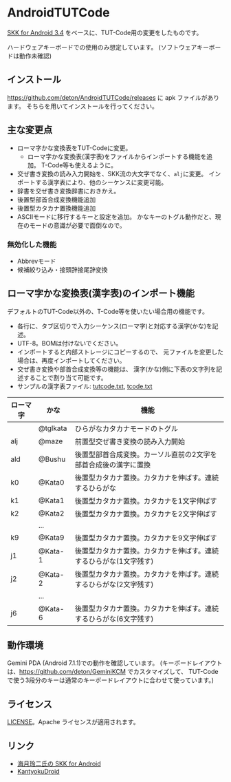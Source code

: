 AndroidTUTCode
==============

[SKK for Android 3.4](http://ray-mizuki.la.coocan.jp/software/skk_jp.html)
をベースに、TUT-Code用の変更をしたものです。

ハードウェアキーボードでの使用のみ想定しています。
(ソフトウェアキーボードは動作未確認)

## インストール

https://github.com/deton/AndroidTUTCode/releases に apk ファイルがあります。
そちらを用いてインストールを行ってください。

## 主な変更点

* ローマ字かな変換表をTUT-Codeに変更。
  * ローマ字かな変換表(漢字表)をファイルからインポートする機能を追加。
    T-Code等も使えるように。
* 交ぜ書き変換の読み入力開始を、SKK流の大文字でなく、`alj`に変更。
  インポートする漢字表により、他のシーケンスに変更可能。
* 辞書を交ぜ書き変換辞書におきかえ。
* 後置型部首合成変換機能追加
* 後置型カタカナ置換機能追加
* ASCIIモードに移行するキーと設定を追加。
  かなキーのトグル動作だと、現在のモードの意識が必要で面倒なので。

### 無効化した機能

* Abbrevモード
* 候補絞り込み・接頭辞接尾辞変換

## ローマ字かな変換表(漢字表)のインポート機能

デフォルトのTUT-Code以外の、T-Code等を使いたい場合用の機能です。

* 各行に、タブ区切りで入力シーケンス(ローマ字)と対応する漢字(かな)を記述。
* UTF-8。BOMは付けないでください。
* インポートすると内部ストレージにコピーするので、
  元ファイルを変更した場合は、再度インポートしてください。
* 交ぜ書き変換や部首合成変換等の機能は、
  漢字(かな)側に下表の文字列を記述することで割り当て可能です。
* サンプルの漢字表ファイル: [tutcode.txt](./tutcode.txt), [tcode.txt](./tcode.txt)

|ローマ字|かな|機能|
|---|---|---|
|   |@tglkata|ひらがなカタカナモードのトグル|
|alj|@maze   |前置型交ぜ書き変換の読み入力開始|
|ald|@Bushu  |後置型部首合成変換。カーソル直前の2文字を部首合成後の漢字に置換|
|k0 |@Kata0  |後置型カタカナ置換。カタカナを伸ばす。連続するひらがな|
|k1 |@Kata1  |後置型カタカナ置換。カタカナを1文字伸ばす|
|k2 |@Kata2  |後置型カタカナ置換。カタカナを2文字伸ばす|
|   |...     | |
|k9 |@Kata9  |後置型カタカナ置換。カタカナを9文字伸ばす|
|j1 |@Kata-1 |後置型カタカナ置換。カタカナを伸ばす。連続するひらがな(1文字残す)|
|j2 |@Kata-2 |後置型カタカナ置換。カタカナを伸ばす。連続するひらがな(2文字残す)|
|   |...     | |
|j6 |@Kata-6 |後置型カタカナ置換。カタカナを伸ばす。連続するひらがな(6文字残す)|

## 動作環境

Gemini PDA (Android 7.1.1)での動作を確認しています。
(キーボードレイアウトは、https://github.com/deton/GeminiKCM でカスタマイズして、
TUT-Codeで使う3段分のキーは通常のキーボードレイアウトに合わせて使っています。)

## ライセンス

[LICENSE](./LICENSE)。Apache ライセンスが適用されます。

## リンク
* [海月玲二氏の SKK for Android](http://ray-mizuki.la.coocan.jp/software/skk_jp.html)
* [KantyokuDroid](https://nixeneko.hatenablog.com/entry/2015/12/25/235939)
